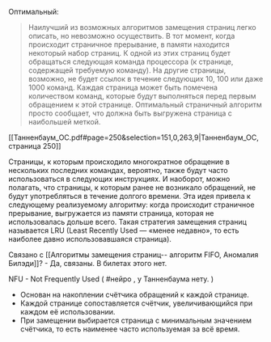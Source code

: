Оптимальный:
> Наилучший из возможных алгоритмов замещения страниц легко описать, но невозможно осуществить. В тот момент, когда происходит страничное прерывание, в памяти находится некоторый набор страниц. К одной из этих страниц будет обращаться следующая команда процессора (к странице, содержащей требуемую команду). На другие страницы, возможно, не будет ссылок в течение следующих 10, 100 или даже 1000 команд. Каждая страница может быть помечена количеством команд, которые будут выполняться перед первым обращением к этой странице. Оптимальный страничный алгоритм просто сообщает, что должна быть выгружена страница с наибольшей меткой. 

[[Танненбаум_ОС.pdf#page=250&selection=151,0,263,9|Танненбаум_ОС, страница 250]]

Страницы, к которым происходило многократное обращение в нескольких последних командах, вероятно, также будут часто использоваться в следующих инструкциях.
И наоборот, можно полагать, что страницы, к которым ранее не возникало обращений, не будут употребляться в течение долгого времени. Эта идея привела к следующему реализуемому алгоритму: когда происходит страничное прерывание, выгружается из памяти страница, которая не использовалась дольше всего. Такая стратегия замещения страниц называется LRU (Least Recently Used — «менее недавно», то есть наиболее давно использовавшаяся страница).

Связано с [[Алгоритмы замещения страниц-- алгоритм FIFO, Аномалия Билэди]]? - Да, связаны. В билетах этого нет.

NFU - Not Frequently Used ( #нейро , у Танненбаума нету. )
- Основан на накоплении счётчика обращений к каждой странице.
- Каждой странице сопоставляется счётчик, увеличивающийся при каждом её использовании.
- При замещении выбирается страница с минимальным значением счётчика, то есть наименее часто используемая за всё время.